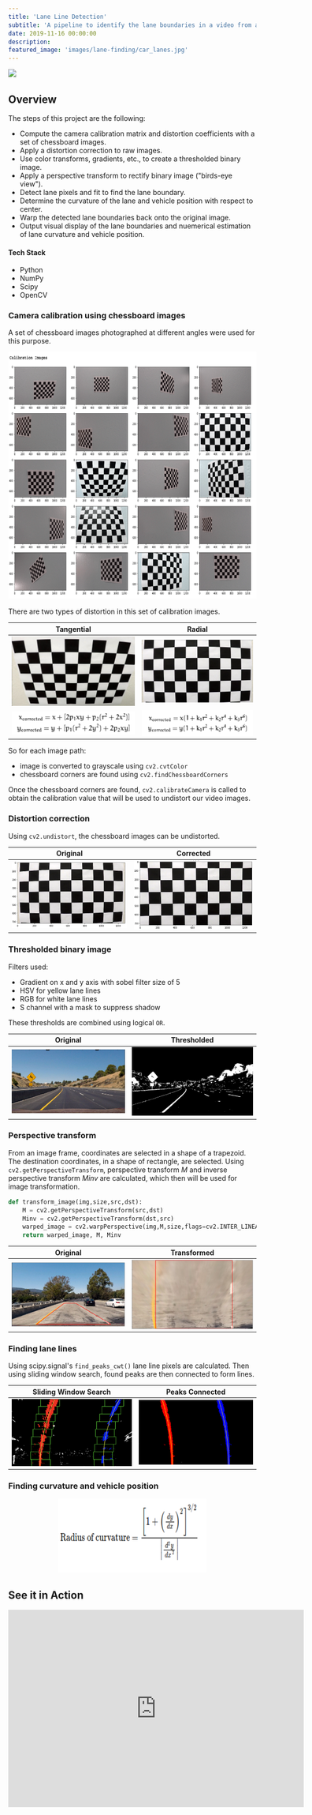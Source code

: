 ```yaml
---
title: 'Lane Line Detection'
subtitle: 'A pipeline to identify the lane boundaries in a video from a front-facing camera on a car.'
date: 2019-11-16 00:00:00
description:
featured_image: 'images/lane-finding/car_lanes.jpg'
---
```


![](/images/lane-finding/lane-finding.gif)

## Overview
The steps of this project are the following:
* Compute the camera calibration matrix and distortion coefficients with a set of chessboard images.
* Apply a distortion correction to raw images.
* Use color transforms, gradients, etc., to create a thresholded binary image.
* Apply a perspective transform to rectify binary image ("birds-eye view").
* Detect lane pixels and fit to find the lane boundary.
* Determine the curvature of the lane and vehicle position with respect to center.
* Warp the detected lane boundaries back onto the original image.
* Output visual display of the lane boundaries and nuemerical estimation of lane curvature and vehicle position.

#### Tech Stack
* Python
* NumPy
* Scipy
* OpenCV

### Camera calibration using chessboard images
A set of chessboard images photographed at different angles were used for this purpose. 

<p align="center">
  <img width="600" height="500" src="../images/lane-finding/1.png">
</p>

There are two types of distortion in this set of calibration images.

| Tangential    | Radial           |
|:-------------:|:-------------:|
| ![](/images/lane-finding/calibration2.jpg)     | ![](/images/lane-finding/calibration1.jpg)|
| ![](/images/lane-finding/tangential_distortion_formula.png)     | ![](/images/lane-finding/radial_distortion_formula.png)      |

So for each image path:
* image is converted to grayscale using `cv2.cvtColor`
* chessboard corners are found using `cv2.findChessboardCorners`

Once the chessboard corners are found, `cv2.calibrateCamera` is called to obtain the calibration value that will be used to undistort our video images. 

### Distortion correction

Using `cv2.undistort`, the chessboard images can be undistorted.

| Original    | Corrected           |
|:-------------:|:-------------:|
| ![](/images/lane-finding/undistort_1.png)     | ![](/images/lane-finding/undistort_2.png)|

### Thresholded binary image

Filters used:
* Gradient on x and y axis with sobel filter size of 5
* HSV for yellow lane lines
* RGB for white lane lines
* S channel with a mask to suppress shadow

These thresholds are combined using logical `OR`.

| Original    | Thresholded           |
|:-------------:|:-------------:|
| ![](/images/lane-finding/binary1.png)     | ![](/images/lane-finding/binary2.png)|

### Perspective transform

From an image frame, coordinates are selected in a shape of a trapezoid. The destination coordinates, in a shape of rectangle, are selected. Using `cv2.getPerspectiveTransform`, perspective transform *M* and inverse perspective transform *Minv* are calculated, which then will be used for image transformation.

```python
def transform_image(img,size,src,dst):
    M = cv2.getPerspectiveTransform(src,dst)
    Minv = cv2.getPerspectiveTransform(dst,src)
    warped_image = cv2.warpPerspective(img,M,size,flags=cv2.INTER_LINEAR)
    return warped_image, M, Minv
```

| Original    | Transformed           |
|:-------------:|:-------------:|
| ![](/images/lane-finding/pt_1.png)     | ![](/images/lane-finding/pt_2.png)|

### Finding lane lines

Using scipy.signal's `find_peaks_cwt()` lane line pixels are calculated. Then using sliding window search, found peaks are then connected to form lines. 

| Sliding Window Search    | Peaks Connected            |
|:-------------:|:-------------:|
| ![](/images/lane-finding/fll_1.png)     | ![](/images/lane-finding/fll_2.png)|

### Finding curvature and vehicle position

<p align="center">
  <img width="300" height="150" src="../images/lane-finding/fcv.png">
</p>


## See it in Action

<p align="center">
    <iframe width="600" height="400" src="https://www.youtube.com/embed/ng9edgddoms" frameborder="0" allow="accelerometer; autoplay; encrypted-media; gyroscope; picture-in-picture" allowfullscreen></iframe>
</p>
